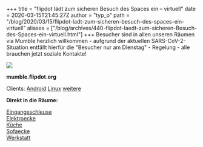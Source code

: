 +++
title = "flipdot lädt zum sicheren Besuch des Spaces ein – virtuell"
date = 2020-03-15T21:45:27Z
author = "typ_o"
path = "/blog/2020/03/15/flipdot-ladt-zum-sicheren-besuch-des-spaces-ein-virtuell"
aliases = ["/blog/archives/440-flipdot-laedt-zum-sicheren-Besuch-des-Spaces-ein-virtuell.html"]
+++
Besucher sind in allen unseren Räumen via Mumble herzlich willkommen -
aufgrund der aktuellen SARS-CoV-2-Situation entfällt hierfür die
"Besucher nur am Dienstag" - Regelung - alle brauchen jetzt soziale
Kontakte!

![](/media/asdfg.serendipityThumb.jpeg)

**mumble.flipdot.org**

Clients:
[Android](https://play.google.com/store/apps/details?id=com.morlunk.mumbleclient.free&hl=de "momble android")
[Linux](https://wiki.mumble.info/wiki/Installing_Mumble "mumble linux")
[weitere](https://www.mumble.info/downloads/)

**Direkt in die Räume:**

[Eingangsschleuse]( "mumble")  
[Elektroecke]( "mumble")  
[Küche]( "mumble")  
[Sofaecke]( "mumble")  
[Werkstatt]( "mumble")  
